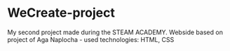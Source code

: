 # WeCreate-project

My second project made during the STEAM ACADEMY.
Webside based on project of Aga Naplocha - [](https://the-awwwesomes-2.gitbook.io/tutorial-the-awwwesomes-html-and-css/)
used technologies: HTML, CSS

